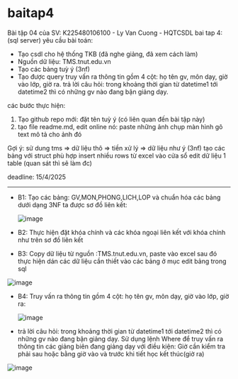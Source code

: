 # baitap4
Bài tập 04 của SV: K225480106100 - Ly Van Cuong - HQTCSDL
bai tap 4: (sql server)
yêu cầu bài toán:
 - Tạo csdl cho hệ thống TKB (đã nghe giảng, đã xem cách làm)
 - Nguồn dữ liệu: TMS.tnut.edu.vn
 - Tạo các bảng tuỳ ý (3nf)
 - Tạo được query truy vấn ra thông tin gồm 4 cột: họ tên gv, môn dạy, giờ vào lớp, giờ ra.
   trả lời câu hỏi: trong khoảng thời gian từ datetime1 tới datetime2 thì có những gv nào đang bận giảng dạy.

các bước thực hiện:
1. Tạo github repo mới: đặt tên tuỳ ý (có liên quan đến bài tập này)
2. tạo file readme.md, edit online nó:
   paste những ảnh chụp màn hình
   gõ text mô tả cho ảnh đó

Gợi ý:
  sử dung tms => dữ liệu thô => tiền xử lý => dữ liệu như ý (3nf)
  tạo các bảng với struct phù hợp
  insert nhiều rows từ excel vào cửa sổ edit dữ liệu 1 table (quan sát thì sẽ làm đc)
  

deadline: 15/4/2025



-------------------------------------------------------------------------------------------------------------
- B1: Tạo các bảng: GV,MON,PHONG,LICH,LOP và chuẩn hóa các bảng dưới dạng 3NF ta được sơ đồ liên kết:

  ![image](https://github.com/user-attachments/assets/7dc6c0cf-e2f6-4044-8edd-41ed30ca2672)


- B2: Thực hiện đặt khóa chính và các khóa ngoại liên kết với khóa chính như trên sơ đồ liên kết

- B3: Copy dữ liệu từ nguồn :TMS.tnut.edu.vn, paste vào excel sau đó thực hiện dán các dữ liệu cần thiết vào các bảng ở mục edit bảng trong sql

 ![image](https://github.com/user-attachments/assets/191d5700-e303-47ce-b9e8-1a58ef0acbbb)

- B4: Truy vấn ra thông tin gồm 4 cột: họ tên gv, môn dạy, giờ vào lớp, giờ ra:

  ![image](https://github.com/user-attachments/assets/c461aa87-d1f6-4ea2-9282-91dad472de18)

- trả lời câu hỏi: trong khoảng thời gian từ datetime1 tới datetime2 thì có những gv nào đang bận giảng dạy.
  Sử dụng lệnh Where để truy vấn ra thông tin các giảng biên đang giảng dạy với điều kiện: Giờ cần kiểm tra phải sau hoặc bằng giờ vào và trước khi tiết học kết thúc(giờ ra)
  
![image](https://github.com/user-attachments/assets/d96c141a-fb0f-439e-99ce-a7fc2e537bd3)




